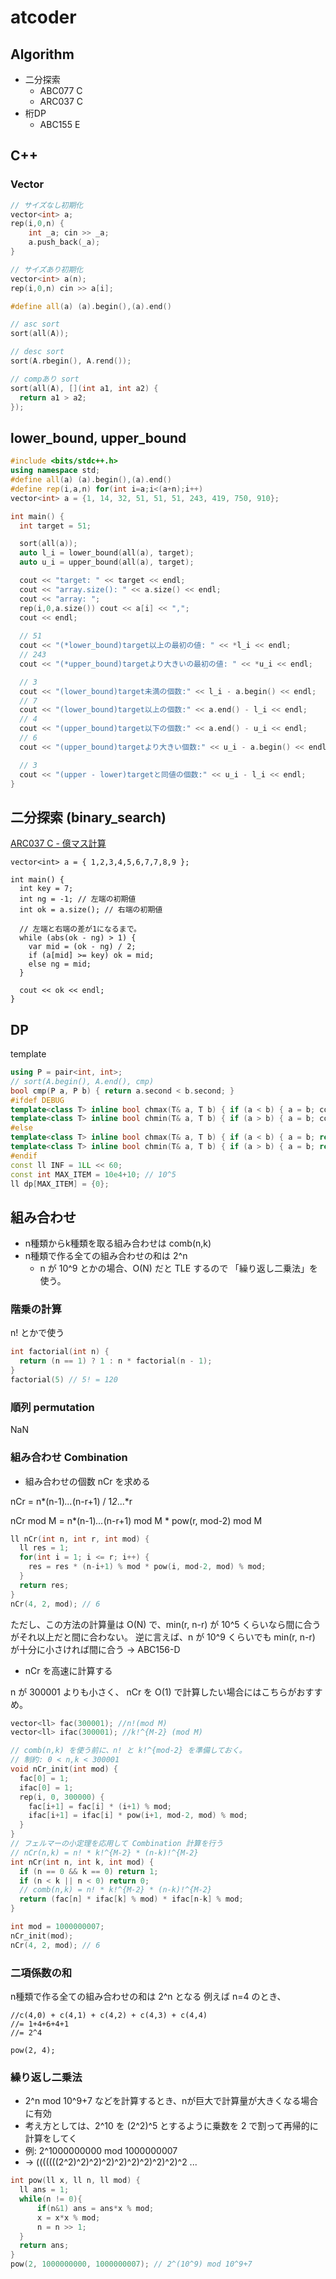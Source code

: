 # atcoder

## Algorithm
- 二分探索
  - ABC077 C
  - ARC037 C
- 桁DP
  - ABC155 E

## C++

### Vector
```c++
// サイズなし初期化
vector<int> a;
rep(i,0,n) {
    int _a; cin >> _a;
    a.push_back(_a);
}

// サイズあり初期化
vector<int> a(n);
rep(i,0,n) cin >> a[i];
```

```c++
#define all(a) (a).begin(),(a).end()

// asc sort
sort(all(A));

// desc sort
sort(A.rbegin(), A.rend());

// compあり sort
sort(all(A), [](int a1, int a2) {
  return a1 > a2;
});
```
## lower_bound, upper_bound

```c++
#include <bits/stdc++.h>
using namespace std;
#define all(a) (a).begin(),(a).end()
#define rep(i,a,n) for(int i=a;i<(a+n);i++)
vector<int> a = {1, 14, 32, 51, 51, 51, 243, 419, 750, 910};

int main() {
  int target = 51;

  sort(all(a));
  auto l_i = lower_bound(all(a), target);
  auto u_i = upper_bound(all(a), target);

  cout << "target: " << target << endl;
  cout << "array.size(): " << a.size() << endl;
  cout << "array: ";
  rep(i,0,a.size()) cout << a[i] << ",";
  cout << endl;
  
  // 51
  cout << "(*lower_bound)target以上の最初の値: " << *l_i << endl;
  // 243
  cout << "(*upper_bound)targetより大きいの最初の値: " << *u_i << endl;

  // 3
  cout << "(lower_bound)target未満の個数:" << l_i - a.begin() << endl;
  // 7
  cout << "(lower_bound)target以上の個数:" << a.end() - l_i << endl;
  // 4
  cout << "(upper_bound)target以下の個数:" << a.end() - u_i << endl;
  // 6
  cout << "(upper_bound)targetより大きい個数:" << u_i - a.begin() << endl;

  // 3
  cout << "(upper - lower)targetと同値の個数:" << u_i - l_i << endl;
}
```

## 二分探索 (binary_search)

[ARC037 C - 億マス計算](arc037/c.cpp)

```
vector<int> a = { 1,2,3,4,5,6,7,7,8,9 };

int main() {
  int key = 7;
  int ng = -1; // 左端の初期値
  int ok = a.size(); // 右端の初期値

  // 左端と右端の差が1になるまで。
  while (abs(ok - ng) > 1) {
    var mid = (ok - ng) / 2;
    if (a[mid] >= key) ok = mid;
    else ng = mid;
  }

  cout << ok << endl;
}
```

## DP

template
```c++
using P = pair<int, int>;
// sort(A.begin(), A.end(), cmp)
bool cmp(P a, P b) { return a.second < b.second; }
#ifdef DEBUG
template<class T> inline bool chmax(T& a, T b) { if (a < b) { a = b; cout << a << endl; return 1; } cout << a << endl; return 0; }
template<class T> inline bool chmin(T& a, T b) { if (a > b) { a = b; cout << a << endl; return 1; } cout << a << endl; return 0; }
#else
template<class T> inline bool chmax(T& a, T b) { if (a < b) { a = b; return 1; } return 0; }
template<class T> inline bool chmin(T& a, T b) { if (a > b) { a = b; return 1; } return 0; }
#endif
const ll INF = 1LL << 60;
const int MAX_ITEM = 10e4+10; // 10^5
ll dp[MAX_ITEM] = {0};
```

## 組み合わせ

- n種類からk種類を取る組み合わせは comb(n,k)
- n種類で作る全ての組み合わせの和は 2^n
  - n が 10^9 とかの場合、O(N) だと TLE するので 「繰り返し二乗法」を使う。

### 階乗の計算
n! とかで使う
```c++
int factorial(int n) {
  return (n == 1) ? 1 : n * factorial(n - 1);
}
factorial(5) // 5! = 120
```

### 順列 permutation
NaN

### 組み合わせ Combination
- 組み合わせの個数 nCr を求める

nCr = n*(n-1)*...*(n-r+1) / 1*2*...*r

nCr mod M = n*(n-1)*...*(n-r+1) mod M * pow(r, mod-2) mod M

```c++
ll nCr(int n, int r, int mod) {
  ll res = 1;
  for(int i = 1; i <= r; i++) {
    res = res * (n-i+1) % mod * pow(i, mod-2, mod) % mod;
  }
  return res;
}
nCr(4, 2, mod); // 6
```

ただし、この方法の計算量は O(N) で、min(r, n-r) が 10^5 くらいなら間に合うがそれ以上だと間に合わない。
逆に言えば、n が 10^9 くらいでも min(r, n-r) が十分に小さければ間に合う -> ABC156-D

- nCr を高速に計算する

n が 300001 よりも小さく、 nCr を O(1) で計算したい場合にはこちらがおすすめ。

```c++
vector<ll> fac(300001); //n!(mod M)
vector<ll> ifac(300001); //k!^{M-2} (mod M)

// comb(n,k) を使う前に、n! と k!^{mod-2} を準備しておく。
// 制約: 0 < n,k < 300001
void nCr_init(int mod) { 
  fac[0] = 1;
  ifac[0] = 1;
  rep(i, 0, 300000) {
    fac[i+1] = fac[i] * (i+1) % mod;
    ifac[i+1] = ifac[i] * pow(i+1, mod-2, mod) % mod;
  }
}
// フェルマーの小定理を応用して Combination 計算を行う
// nCr(n,k) = n! * k!^{M-2} * (n-k)!^{M-2} 
int nCr(int n, int k, int mod) {
  if (n == 0 && k == 0) return 1;
  if (n < k || n < 0) return 0;
  // comb(n,k) = n! * k!^{M-2} * (n-k)!^{M-2} 
  return (fac[n] * ifac[k] % mod) * ifac[n-k] % mod;
}

int mod = 1000000007;
nCr_init(mod);
nCr(4, 2, mod); // 6
```

### 二項係数の和
n種類で作る全ての組み合わせの和は 2^n となる
例えば n=4 のとき、
```
//c(4,0) + c(4,1) + c(4,2) + c(4,3) + c(4,4)
//= 1+4+6+4+1
//= 2^4

pow(2, 4);
```

### 繰り返し二乗法

- 2^n mod 10^9+7 などを計算するとき、nが巨大で計算量が大きくなる場合に有効
- 考え方としては、2^10 を (2^2)^5 とするように乗数を 2 で割って再帰的に計算をしてく
- 例: 2^1000000000 mod 1000000007 
- → (((((((2^2)^2)^2)^2)^2)^2)^2)^2)^2)^2 ...

```c++
int pow(ll x, ll n, ll mod) {
  ll ans = 1;
  while(n != 0){
      if(n&1) ans = ans*x % mod;
      x = x*x % mod;
      n = n >> 1;
  }
  return ans;
}
pow(2, 1000000000, 1000000007); // 2^(10^9) mod 10^9+7
```
